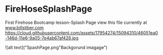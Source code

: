# FireHoseSplashPage
First Firehose Bootcamp lesson-Splash Page
view this file currently at www.billstiber.com
https://cloud.githubusercontent.com/assets/17954274/15094310/46051ea0-146d-11e6-9a05-7e4ab67af426.jpg

![alt text]("SpashPage.png"Backgorund imagage")
